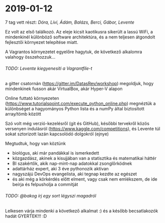 # 2019-01-12

7 tag vett részt:
*Dóra, Lívi, Ádám, Balázs, Berci, Gábor, Levente*

Ez volt az első találkozó. Az eleje kicsit kaotikusra sikerült a lassú WiFi, a mindenkinél különböző software architektúra,
és a nem teljesen átgondolt fejlesztői környezet telepítése miatt.

A Vagrantos környezetet egyelőre hagytuk, de következő alkalomra valahogy összehozzuk...
###### TODO: Levente kiegyenesíti a Vagrantfile-t
a gitter csatornán (https://gitter.im/DatasRev/workshop) megoldjuk, hogy mindenkinek fusson akár VirtualBox, akár Hyper-V alapon

Online futtató környezeten (https://www.tutorialspoint.com/execute_python_online.php) megnéztük a különbséget a hagyományos Python lista és a numPy által biztosított array/tömb között

Szó volt még verzió-kezelésről (git és GitHub), későbbi tervekről közös versenyen indulásról (https://www.kaggle.com/competitions),
és Levente túl sokat sztorizott lazán kapcsolódó dolgokról (ejnye)

Megtudtuk, hogy van köztünk
- biológus, aki már pandákkal is ismerkedett
- közgazdász, akinek a kisujjában van a statisztika és matematikai háttér
- BI szakértők, akik nap-mint-nap adatokkal zsonglőrködnek
- adattárház expert, aki 3 éve pythonozik aktívan
- nagyszájú DevOps evangelista, aki tegnap kezdte az egészet
- és aki még a körkérdés előtt elment, vagy csak nem emlékszem, de ide beírja és felpusholja a commitját
###### TODO: @bakog írj egy sort légyszi magadról

Lelkesen várja mindenki a következő alkalmat :) és a később becsatlakozók hadát GYERTEK!!! :D
